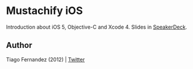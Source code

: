 # Mustachify iOS

Introduction about iOS 5, Objective-C and Xcode 4. Slides in [SpeakerDeck][s].


## Author

Tiago Fernandez (2012) | [Twitter][t]

[t]: http://twitter.com/tiagofernandez
[s]: http://speakerdeck.com/u/tiagofernandez/p/developing-an-iphone-application-from-scratch
